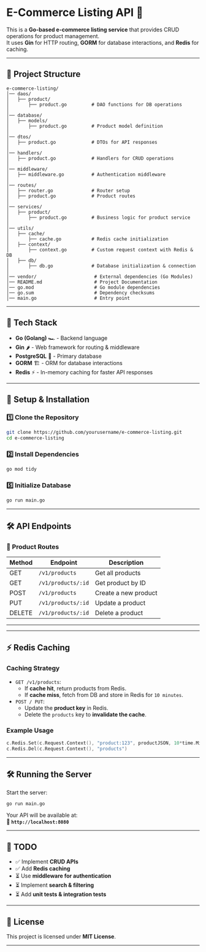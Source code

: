 # **E-Commerce Listing API 🚀**

This is a **Go-based e-commerce listing service** that provides CRUD operations for product management.  
It uses **Gin** for HTTP routing, **GORM** for database interactions, and **Redis** for caching.

---

## **📁 Project Structure**
```
e-commerce-listing/
│── daos/
│   ├── product/
│       ├── product.go         # DAO functions for DB operations
│
│── database/
│   ├── models/
│       ├── product.go         # Product model definition
│
│── dtos/
│   ├── product.go             # DTOs for API responses
│
│── handlers/
│   ├── product.go             # Handlers for CRUD operations
│
│── middleware/
│   ├── middleware.go          # Authentication middleware
│
│── routes/
│   ├── router.go              # Router setup
│   ├── product.go             # Product routes
│
│── services/
│   ├── product/
│       ├── product.go         # Business logic for product service
│
│── utils/
│   ├── cache/
│       ├── cache.go           # Redis cache initialization
│   ├── context/
│       ├── context.go         # Custom request context with Redis & DB
│   ├── db/
│       ├── db.go              # Database initialization & connection
│
│── vendor/                     # External dependencies (Go Modules)
│── README.md                   # Project Documentation
│── go.mod                      # Go module dependencies
│── go.sum                      # Dependency checksums
│── main.go                     # Entry point
```

---

## **🔧 Tech Stack**
- **Go (Golang)** 🏎️ - Backend language
- **Gin** 🌶️ - Web framework for routing & middleware
- **PostgreSQL** 🐘 - Primary database
- **GORM** 🏗️ - ORM for database interactions
- **Redis** ⚡ - In-memory caching for faster API responses

---

## **🚀 Setup & Installation**

### **1️⃣ Clone the Repository**
```sh
git clone https://github.com/yourusername/e-commerce-listing.git
cd e-commerce-listing
```

### **2️⃣ Install Dependencies**
```sh
go mod tidy
```

### **5️⃣ Initialize Database**
```sh
go run main.go
```

---

## **🛠️ API Endpoints**

### **📌 Product Routes**
| Method | Endpoint               | Description               |
|--------|------------------------|---------------------------|
| GET    | `/v1/products`         | Get all products          |
| GET    | `/v1/products/:id`     | Get product by ID         |
| POST   | `/v1/products`         | Create a new product      |
| PUT    | `/v1/products/:id`     | Update a product          |
| DELETE | `/v1/products/:id`     | Delete a product          |

---

---

## **⚡ Redis Caching**
### **Caching Strategy**
- `GET /v1/products`:
  - If **cache hit**, return products from Redis.
  - If **cache miss**, fetch from DB and store in Redis for `10 minutes`.
- `POST / PUT`:
  - Update the **product key** in Redis.
  - Delete the `products` key to **invalidate the cache**.

### **Example Usage**
```go
c.Redis.Set(c.Request.Context(), "product:123", productJSON, 10*time.Minute)
c.Redis.Del(c.Request.Context(), "products")
```

---

## **🛠 Running the Server**
Start the server:
```sh
go run main.go
```
Your API will be available at:  
**📍 `http://localhost:8080`**

---

## **📝 TODO**
- ✅ Implement **CRUD APIs**
- ✅ Add **Redis caching**
- ⏳ Use **middleware for authentication**
- ⏳ Implement **search & filtering**
- ⏳ Add **unit tests & integration tests**

---

## **📜 License**
This project is licensed under **MIT License**.

---
